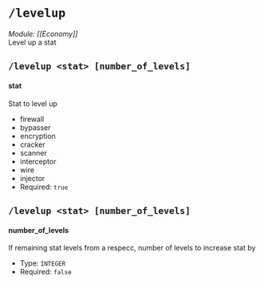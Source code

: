 # `/levelup`
*Module: [[Economy]]*<br>
Level up a stat
## `/levelup <stat> [number_of_levels]`
#### stat
Stat to level up
  - firewall
  - bypasser
  - encryption
  - cracker
  - scanner
  - interceptor
  - wire
  - injector
- Required: `true`
## `/levelup <stat> [number_of_levels]`
#### number_of_levels
If remaining stat levels from a respecc, number of levels to increase stat by
- Type: `INTEGER`
- Required: `false`